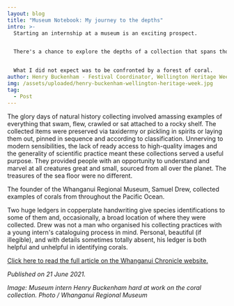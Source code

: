 ```yaml
---
layout: blog
title: "Museum Notebook: My journey to the depths"
intro: >-
  Starting an internship at a museum is an exciting prospect.


  There's a chance to explore the depths of a collection that spans thousands of years and every continent. The chance to get to know and learn from museum professionals. The chance to gain some insight about how a museum fits into its community and what it does for that community.


  What I did not expect was to be confronted by a forest of coral.
author: Henry Buckenham - Festival Coordinator, Wellington Heritage Week
img: /assets/uploaded/henry-buckenham-wellington-heritage-week.jpg
tag:
  - Post
---
```

The glory days of natural history collecting involved amassing examples of everything that swam, flew, crawled or sat attached to a rocky shelf. The collected items were preserved via taxidermy or pickling in spirits or laying them out, pinned in sequence and according to classification. Unnerving to modern sensibilities, the lack of ready access to high-quality images and the generality of scientific practice meant these collections served a useful purpose. They provided people with an opportunity to understand and marvel at all creatures great and small, sourced from all over the planet. The treasures of the sea floor were no different.

The founder of the Whanganui Regional Museum, Samuel Drew, collected examples of corals from throughout the Pacific Ocean.

Two huge ledgers in copperplate handwriting give species identifications to some of them and, occasionally, a broad location of where they were collected. Drew was not a man who organised his collecting practices with a young intern's cataloguing process in mind. Personal, beautiful (if illegible), and with details sometimes totally absent, his ledger is both helpful and unhelpful in identifying corals.

[Click here to read the full article on the Whanganui Chronicle website.](https://www.nzherald.co.nz/whanganui-chronicle/news/museum-notebook-my-journey-to-the-depths/KLAYT4QFVWOTEUNDYR5EHZED4E/?fbclid=IwAR05Hl0ZTOBc3pZKYSnY2KTpwAj34Qk-uA05Z3BWwxY6bP4KCSKpzDGA6Eg)

*Published on 21 June 2021.*

*Image: Museum intern Henry Buckenham hard at work on the coral collection. Photo / Whanganui Regional Museum*